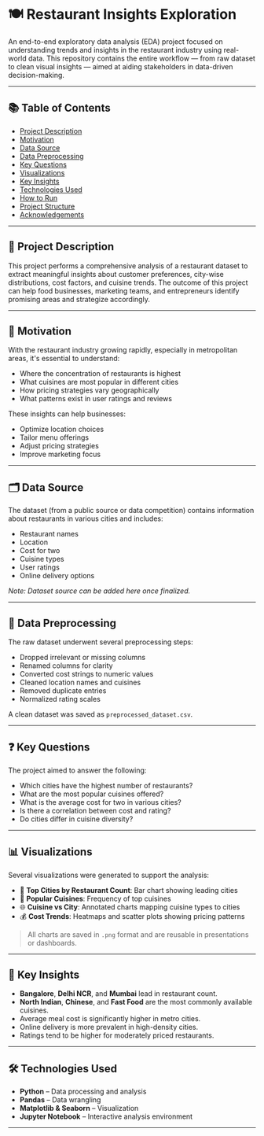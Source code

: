 # 🍽️ Restaurant Insights Exploration

An end-to-end exploratory data analysis (EDA) project focused on understanding trends and insights in the restaurant industry using real-world data. This repository contains the entire workflow — from raw dataset to clean visual insights — aimed at aiding stakeholders in data-driven decision-making.

---

## 📚 Table of Contents

- [Project Description](#project-description)
- [Motivation](#motivation)
- [Data Source](#data-source)
- [Data Preprocessing](#data-preprocessing)
- [Key Questions](#key-questions)
- [Visualizations](#visualizations)
- [Key Insights](#key-insights)
- [Technologies Used](#technologies-used)
- [How to Run](#how-to-run)
- [Project Structure](#project-structure)
- [Acknowledgements](#acknowledgements)

---

## 📝 Project Description

This project performs a comprehensive analysis of a restaurant dataset to extract meaningful insights about customer preferences, city-wise distributions, cost factors, and cuisine trends. The outcome of this project can help food businesses, marketing teams, and entrepreneurs identify promising areas and strategize accordingly.

---

## 🎯 Motivation

With the restaurant industry growing rapidly, especially in metropolitan areas, it's essential to understand:

- Where the concentration of restaurants is highest
- What cuisines are most popular in different cities
- How pricing strategies vary geographically
- What patterns exist in user ratings and reviews

These insights can help businesses:
- Optimize location choices
- Tailor menu offerings
- Adjust pricing strategies
- Improve marketing focus

---

## 🗂️ Data Source

The dataset (from a public source or data competition) contains information about restaurants in various cities and includes:

- Restaurant names
- Location
- Cost for two
- Cuisine types
- User ratings
- Online delivery options

*Note: Dataset source can be added here once finalized.*

---

## 🔧 Data Preprocessing

The raw dataset underwent several preprocessing steps:

- Dropped irrelevant or missing columns
- Renamed columns for clarity
- Converted cost strings to numeric values
- Cleaned location names and cuisines
- Removed duplicate entries
- Normalized rating scales

A clean dataset was saved as `preprocessed_dataset.csv`.

---

## ❓ Key Questions

The project aimed to answer the following:

- Which cities have the highest number of restaurants?
- What are the most popular cuisines offered?
- What is the average cost for two in various cities?
- Is there a correlation between cost and rating?
- Do cities differ in cuisine diversity?

---

## 📊 Visualizations

Several visualizations were generated to support the analysis:

- 📍 **Top Cities by Restaurant Count**: Bar chart showing leading cities
- 🍱 **Popular Cuisines**: Frequency of top cuisines
- 🌐 **Cuisine vs City**: Annotated charts mapping cuisine types to cities
- 💰 **Cost Trends**: Heatmaps and scatter plots showing pricing patterns

> All charts are saved in `.png` format and are reusable in presentations or dashboards.

---

## 📌 Key Insights

- **Bangalore**, **Delhi NCR**, and **Mumbai** lead in restaurant count.
- **North Indian**, **Chinese**, and **Fast Food** are the most commonly available cuisines.
- Average meal cost is significantly higher in metro cities.
- Online delivery is more prevalent in high-density cities.
- Ratings tend to be higher for moderately priced restaurants.

---

## 🛠️ Technologies Used

- **Python** – Data processing and analysis
- **Pandas** – Data wrangling
- **Matplotlib & Seaborn** – Visualization
- **Jupyter Notebook** – Interactive analysis environment

---

